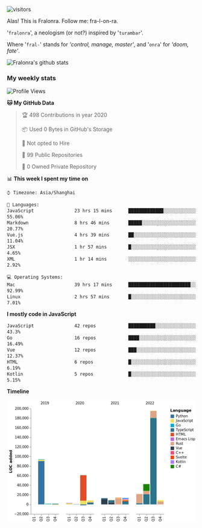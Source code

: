![visitors](https://visitor-badge.glitch.me/badge?page_id=fralonra.fralonra)

Alas! This is Fralonra. Follow me: fra-l-on-ra.

'`fralonra`', a neologism (or not?) inspired by '`turambar`'.

Where '`fral-`' stands for *'control, manage, master'*, and '`onra`' for *'doom, fate'*.

![Fralonra's github stats](https://github-readme-stats.vercel.app/api?username=fralonra)

### My weekly stats

<!--START_SECTION:waka-->
![Profile Views](http://img.shields.io/badge/Profile%20Views-52-blue)

**🐱 My GitHub Data** 

> 🏆 498 Contributions in year 2020
 > 
> 📦 Used 0 Bytes in GitHub's Storage 
 > 
> 🚫 Not opted to Hire
 > 
> 📜 99 Public Repositories 
 > 
> 🔑 0 Owned Private Repository 
 > 
📊 **This week I spent my time on** 

```text
⌚︎ Timezone: Asia/Shanghai

💬 Languages: 
JavaScript               23 hrs 15 mins      █████████████░░░░░░░░░░░░   55.06% 
Markdown                 8 hrs 46 mins       █████░░░░░░░░░░░░░░░░░░░░   20.77% 
Vue.js                   4 hrs 39 mins       ██░░░░░░░░░░░░░░░░░░░░░░░   11.04% 
JSX                      1 hr 57 mins        █░░░░░░░░░░░░░░░░░░░░░░░░   4.65% 
XML                      1 hr 14 mins        ░░░░░░░░░░░░░░░░░░░░░░░░░   2.92%

💻 Operating Systems: 
Mac                      39 hrs 17 mins      ███████████████████████░░   92.99% 
Linux                    2 hrs 57 mins       █░░░░░░░░░░░░░░░░░░░░░░░░   7.01%

```

**I mostly code in JavaScript** 

```text
JavaScript               42 repos            ██████████░░░░░░░░░░░░░░░   43.3% 
Go                       16 repos            ████░░░░░░░░░░░░░░░░░░░░░   16.49% 
Vue                      12 repos            ███░░░░░░░░░░░░░░░░░░░░░░   12.37% 
HTML                     6 repos             █░░░░░░░░░░░░░░░░░░░░░░░░   6.19% 
Kotlin                   5 repos             █░░░░░░░░░░░░░░░░░░░░░░░░   5.15%

```


**Timeline**

![Chart not found](https://github.com/fralonra/fralonra/blob/master/charts/bar_graph.png) 


<!--END_SECTION:waka-->